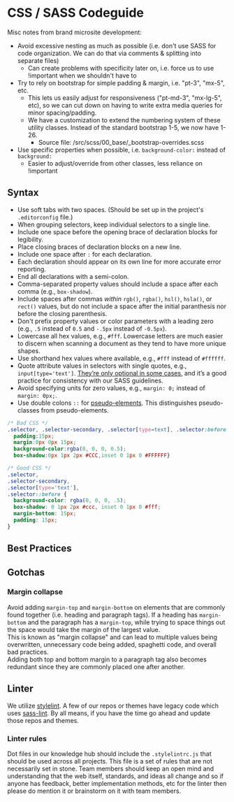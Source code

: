 # CSS / SASS Codeguide

Misc notes from brand microsite development:
- Avoid excessive nesting as much as possible (i.e. don't use SASS for code organization. We can do that via comments & splitting into separate files)
	- Can create problems with specificity later on, i.e. force us to use !important when we shouldn't have to
- Try to rely on bootstrap for simple padding & margin, i.e. "pt-3", "mx-5", etc.
	- This lets us easily adjust for responsiveness ("pt-md-3", "mx-lg-5", etc), so we can cut down on having to write extra media queries for minor spacing/padding.
	- We have a customization to extend the numbering system of these utility classes. Instead of the standard bootstrap 1-5, we now have 1-26.
		- Source file: /src/scss/00_base/_bootstrap-overrides.scss
- Use specific properties when possible, i.e. `background-color:` instead of `background:`
	- Easier to adjust/override from other classes, less reliance on !important


## Syntax

- Use soft tabs with two spaces. (Should be set up in the project's `.editorconfig` file.)
- When grouping selectors, keep individual selectors to a single line.
- Include one space before the opening brace of declaration blocks for legibility.
- Place closing braces of declaration blocks on a new line.
- Include one space after `:` for each declaration.
- Each declaration should appear on its own line for more accurate error reporting.
- End all declarations with a semi-colon.
- Comma-separated property values should include a space after each comma (e.g., `box-shadow`).
- Include spaces after commas _within_ `rgb()`, `rgba()`, `hsl()`, `hsla()`, or `rect()` values, but do not include a space after the initial paranthesis nor before the closing parenthesis.
- Don't prefix property values or color parameters with a leading zero (e.g., `.5` instead of `0.5` and `-.5px` instead of `-0.5px`).
- Lowercase all hex values, e.g., `#fff`. Lowercase letters are much easier to discern when scanning a document as they tend to have more unique shapes.
- Use shorthand hex values where available, e.g., `#fff` instead of `#ffffff`.
- Quote attribute values in selectors with single quotes, e.g., `input[type='text']`. [They’re only optional in some cases](http://mathiasbynens.be/notes/unquoted-attribute-values#css), and it’s a good practice for consistency with our SASS guidelines.
- Avoid specifying units for zero values, e.g., `margin: 0;` instead of `margin: 0px;`.
- Use double colons `::` for [pseudo-elements](https://developer.mozilla.org/en-US/docs/Web/CSS/Pseudo-elements). This distinguishes pseudo-classes from pseudo-elements.

```css
/* Bad CSS */
.selector, .selector-secondary, .selector[type=text], .selector:before {
  padding:15px;
  margin:0px 0px 15px;
  background-color:rgba(0, 0, 0, 0.5);
  box-shadow:0px 1px 2px #CCC,inset 0 1px 0 #FFFFFF}

/* Good CSS */
.selector,
.selector-secondary,
.selector[type='text'],
.selector::before {
  background-color: rgba(0, 0, 0, .5);
  box-shadow: 0 1px 2px #ccc, inset 0 1px 0 #fff;
  margin-bottom: 15px;
  padding: 15px;
}
```

## Best Practices
## Gotchas
### Margin collapse
Avoid adding `margin-top` and `margin-bottom` on elements that are commonly found together (i.e. heading and paragraph tags). If a heading has `margin-bottom` and the paragraph has a `margin-top`, while trying to space things out the space would take the margin of the largest value.<br>
This is known as "margin collapse" and can lead to multiple values being overwritten, unnecessary code being added, spaghetti code, and overall bad practices.<br>
Adding both top and bottom margin to a paragraph tag also becomes redundant since they are commonly placed one after another.

## Linter
We utilize [stylelint](https://stylelint.io/). A few of our repos or themes have legacy code which uses [sass-lint](https://github.com/sasstools/sass-lint).
By all means, if you have the time go ahead and update those repos and themes.

### Linter rules
Dot files in our knowledge hub should include the `.stylelintrc.js` that should be used across all projects.
This file is a set of rules that are not necessarily set in stone. Team members should keep an open mind and understanding that the web itself, standards, and ideas all change and so if anyone has feedback, better implementation methods, etc for the linter then please do mention it or brainstorm on it with team members.

